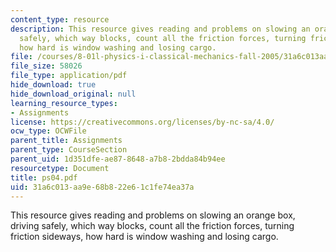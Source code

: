 ```yaml
---
content_type: resource
description: This resource gives reading and problems on slowing an orange box, driving
  safely, which way blocks, count all the friction forces, turning friction sideways,
  how hard is window washing and losing cargo.
file: /courses/8-01l-physics-i-classical-mechanics-fall-2005/31a6c013aa9e68b822e61c1fe74ea37a_ps04.pdf
file_size: 58026
file_type: application/pdf
hide_download: true
hide_download_original: null
learning_resource_types:
- Assignments
license: https://creativecommons.org/licenses/by-nc-sa/4.0/
ocw_type: OCWFile
parent_title: Assignments
parent_type: CourseSection
parent_uid: 1d351dfe-ae87-8648-a7b8-2bdda84b94ee
resourcetype: Document
title: ps04.pdf
uid: 31a6c013-aa9e-68b8-22e6-1c1fe74ea37a
---
```

This resource gives reading and problems on slowing an orange box, driving safely, which way blocks, count all the friction forces, turning friction sideways, how hard is window washing and losing cargo.